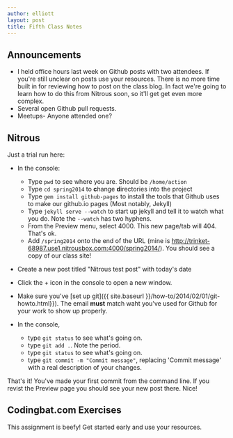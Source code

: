 ```yaml
---
author: elliott
layout: post
title: Fifth Class Notes
---
```


## Announcements

* I held office hours last week on Github posts with two attendees.  If you're still unclear on posts use your resources.  There is no more time built in for reviewing how to post on the class blog.  In fact we're going to learn how to do this from Nitrous soon, so it'll get get even more complex.
* Several open Github pull requests.
* Meetups- Anyone attended one?

## Nitrous

Just a trial run here:

* In the console:
  * Type `pwd` to see where you are.  Should be `/home/action`
  * Type `cd spring2014` to **c**hange **d**irectories into the project
  * Type `gem install github-pages` to install the tools that Github uses to make our github.io pages (Most notably, Jekyll)
  * Type `jekyll serve --watch` to start up jekyll and tell it to watch what you do.  Note the `--watch` has two hyphens.
  * From the Preview menu, select 4000.  This new page/tab will 404.  That's ok.
  * Add `/spring2014` onto the end of the URL (mine is http://trinket-68987.use1.nitrousbox.com:4000/spring2014/).  You should see a copy of our class site!

* Create a new post titled "Nitrous test post" with today's date
* Click the + icon in the console to open a new window.
* Make sure you've [set up git]({{ site.baseurl }}/how-to/2014/02/01/git-howto.html}}).  The email **must** match waht you've used for Github for your work to show up properly.
* In the console, 
    * type `git status` to see what's going on.
    * type `git add .`.  Note the period.
    * type `git status` to see what's going on.
    * type `git commit -m "Commit message"`, replacing 'Commit message' with a real description of your changes.
 
 That's it!  You've made your first commit from the command line.  If you revist the Preview page you should see your new post there.  Nice!
 
 ## Codingbat.com Exercises
 
 This assignment is beefy!  Get started early and use your resources.
